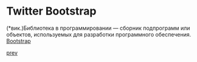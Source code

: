 <h1>Twitter Bootstrap</h1>

<div>
(*вик.)Библиотека в программировании — сборник подпрограмм или объектов, используемых для разработки программного обеспечения.
<a href="https://getbootstrap.com/">Bootstrap</a>
</div>

<a href="04.md">prev</a>
